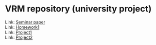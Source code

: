 # VRM repository (university project)
Link: [Seminar paper](https://codeberg.org/htha98/VRM/src/branch/main/paper)  
Link: [Homework1](https://codeberg.org/htha98/VRM/src/branch/main/homework/homework1)  
Link: [Project1](https://codeberg.org/htha98/VRM/src/branch/main/project1)  
Link: [Project2](https://codeberg.org/htha98/VRM/src/branch/main/project2)
